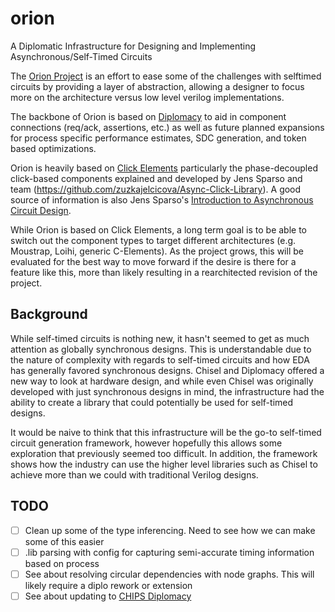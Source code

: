 # orion
A Diplomatic Infrastructure for Designing and Implementing Asynchronous/Self-Timed Circuits

The [Orion Project](https://www.halopedia.org/ORION_Project) is an effort to ease some of the challenges
with selftimed circuits by providing a layer of abstraction, allowing a designer to focus more on the architecture 
versus low level verilog implementations.

The backbone of Orion is based on [Diplomacy](https://github.com/chipsalliance/diplomacy) to aid in component connections (req/ack, assertions, etc.) as well
as future planned expansions for process specific performance estimates, SDC generation, and token based optimizations.

Orion is heavily based on [Click Elements](https://ieeexplore.ieee.org/document/5476997) particularly the phase-decoupled
click-based components explained and developed by Jens Sparso and team (https://github.com/zuzkajelcicova/Async-Click-Library).
A good source of information is also Jens Sparso's [Introduction to Asynchronous Circuit Design](https://backend.orbit.dtu.dk/ws/portalfiles/portal/215895041/JSPA_async_book_2020_PDF.pdf).

While Orion is based on Click Elements, a long term goal is to be able to switch out the component types to target
different architectures (e.g. Moustrap, Loihi, generic C-Elements). As the project grows, this will be evaluated for the best way to
move forward if the desire is there for a feature like this, more than likely resulting in a rearchitected revision of the project.

## Background
While self-timed circuits is nothing new, it hasn't seemed to get as much attention as globally synchronous
designs. This is understandable due to the nature of complexity with regards to self-timed circuits
and how EDA has generally favored synchronous designs. Chisel and Diplomacy offered a new way to look at
hardware design, and while even Chisel was originally developed with just synchronous designs in mind, the 
infrastructure had the ability to create a library that could potentially be used for self-timed designs.

It would be naive to think that this infrastructure will be the go-to self-timed circuit generation framework, however
hopefully this allows some exploration that previously seemed too difficult. In addition, the framework shows how
the industry can use the higher level libraries such as Chisel to achieve more than we could with traditional Verilog
designs.

## TODO
- [ ] Clean up some of the type inferencing. Need to see how we can make some of this easier
- [ ] .lib parsing with config for capturing semi-accurate timing information based on process
- [ ] See about resolving circular dependencies with node graphs. This will likely require a diplo rework or extension
- [ ] See about updating to [CHIPS Diplomacy](https://github.com/chipsalliance/diplomacy)